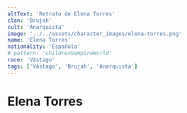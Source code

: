 ```yaml
---
altText: 'Retrato de Elena Torres'
clan: 'Brujah'
cult: 'Anarquista'
image: '../../assets/character_images/elena-torres.png'
name: 'Elena Torres'
nationality: 'Española'
# pattern: 'childrenVampireWorld'
race: 'Vástago'
tags: ['Vástago', 'Brujah', 'Anarquista']
---
```


# Elena Torres
